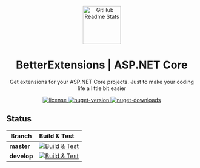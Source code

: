 <p align="center">
    <img width="100px" src="https://github.com/itkerry/better-extensions-aspnet/raw/master/icon.png" align="center" alt="GitHub Readme Stats" />
    <h1 align="center">BetterExtensions | ASP.NET Core</h1>
    <p align="center">Get extensions for your ASP.NET Core projects. Just to make your coding life a little bit easier</p>
</p>
<p align="center">
    <a href="https://github.com/better-open-source/better-extensions/blob/master/LICENSE">
        <img alt="license" src="https://img.shields.io/github/license/mashape/apistatus.svg" />
    </a>
    <a href="https://www.nuget.org/packages/BetterExtensions.AspNet/">
        <img alt="nuget-version" src="https://img.shields.io/nuget/v/BetterExtensions.AspNet.svg" />
    </a>
    <a href="https://www.nuget.org/packages/BetterExtensions.AspNet/">
        <img alt="nuget-downloads" src="https://img.shields.io/nuget/dt/BetterExtensions.AspNet.svg" />
    </a>
</p>

## Status
| Branch | Build & Test |
|---|:---|
|**master**|[![Build & Test][build-master-badge]][build]| 
|**develop**|[![Build & Test][build-develop-badge]][build]|

[build-master-badge]: https://dev.azure.com/better-open-source/better-extensions/_apis/build/status/BetterExtensions.AspNet?branchName=master
[build-develop-badge]: https://dev.azure.com/better-open-source/better-extensions/_apis/build/status/BetterExtensions.AspNet?branchName=develop
[build]: https://dev.azure.com/better-open-source/better-extensions/_build?definitionId=5